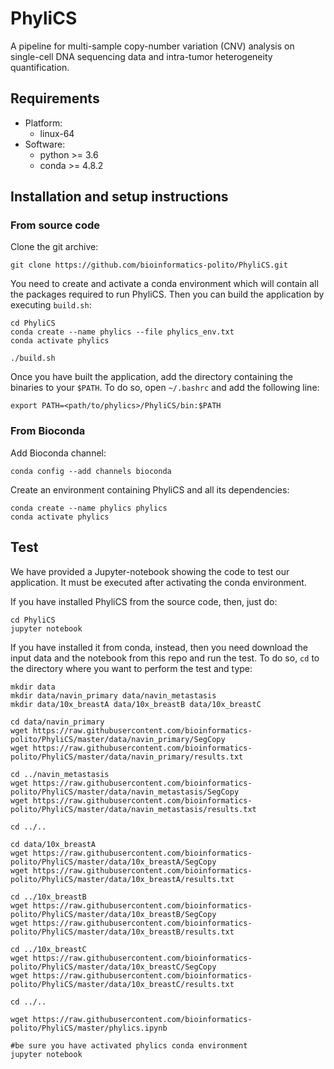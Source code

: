 # PhyliCS
A pipeline for multi-sample copy-number variation (CNV) analysis on single-cell DNA sequencing data and intra-tumor heterogeneity quantification. 

## Requirements

- Platform: 
    - linux-64
- Software:
    - python >= 3.6
    - conda >= 4.8.2

## Installation and setup instructions

### From source code
Clone the git archive:

```
git clone https://github.com/bioinformatics-polito/PhyliCS.git
```

You need to create and activate a conda environment which will contain all the packages required to run PhyliCS. Then you can build the application by executing `build.sh`:
```
cd PhyliCS
conda create --name phylics --file phylics_env.txt
conda activate phylics

./build.sh
```
Once you have built the application, add the directory containing the binaries to your `$PATH`. To do so, open `~/.bashrc` and add the following line:

```export PATH=<path/to/phylics>/PhyliCS/bin:$PATH```

### From Bioconda

Add Bioconda channel:

```conda config --add channels bioconda```

Create an environment containing PhyliCS and all its dependencies:

```
conda create --name phylics phylics
conda activate phylics
```

## Test
We have provided a Jupyter-notebook showing the code to test our application. It must be executed after activating the conda environment. 

If you have installed PhyliCS from the source code, then, just do:

```
cd PhyliCS
jupyter notebook
```

If you have installed it from conda, instead, then you need download the input data and the notebook from this repo and run the test. To do so, `cd` to the directory where you want to perform the test and type:

```
mkdir data
mkdir data/navin_primary data/navin_metastasis
mkdir data/10x_breastA data/10x_breastB data/10x_breastC

cd data/navin_primary 
wget https://raw.githubusercontent.com/bioinformatics-polito/PhyliCS/master/data/navin_primary/SegCopy
wget https://raw.githubusercontent.com/bioinformatics-polito/PhyliCS/master/data/navin_primary/results.txt

cd ../navin_metastasis
wget https://raw.githubusercontent.com/bioinformatics-polito/PhyliCS/master/data/navin_metastasis/SegCopy
wget https://raw.githubusercontent.com/bioinformatics-polito/PhyliCS/master/data/navin_metastasis/results.txt

cd ../..
    
cd data/10x_breastA
wget https://raw.githubusercontent.com/bioinformatics-polito/PhyliCS/master/data/10x_breastA/SegCopy
wget https://raw.githubusercontent.com/bioinformatics-polito/PhyliCS/master/data/10x_breastA/results.txt
    
cd ../10x_breastB
wget https://raw.githubusercontent.com/bioinformatics-polito/PhyliCS/master/data/10x_breastB/SegCopy
wget https://raw.githubusercontent.com/bioinformatics-polito/PhyliCS/master/data/10x_breastB/results.txt
    
cd ../10x_breastC
wget https://raw.githubusercontent.com/bioinformatics-polito/PhyliCS/master/data/10x_breastC/SegCopy
wget https://raw.githubusercontent.com/bioinformatics-polito/PhyliCS/master/data/10x_breastC/results.txt

cd ../..
    
wget https://raw.githubusercontent.com/bioinformatics-polito/PhyliCS/master/phylics.ipynb

#be sure you have activated phylics conda environment
jupyter notebook
```
